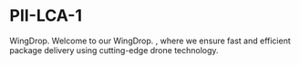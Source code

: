 # PII-LCA-1
WingDrop. Welcome to our WingDrop. , where we ensure fast and efficient package delivery using cutting-edge drone technology.
